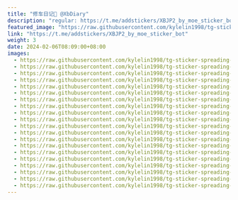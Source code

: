 ```yaml
---
title: "修车日记📒 @XbDiary"
description: "regular: https://t.me/addstickers/XBJP2_by_moe_sticker_bot"
featured_image: "https://raw.githubusercontent.com/kylelin1998/tg-sticker-spreading-worldwide-images/main/img/93ab48a8-d8ce-4d09-a9dd-37ebaa04fac3.jpg"
link: "https://t.me/addstickers/XBJP2_by_moe_sticker_bot"
weight: 3
date: 2024-02-06T08:09:00+08:00
images:
  - https://raw.githubusercontent.com/kylelin1998/tg-sticker-spreading-worldwide-images/main/img/93ab48a8-d8ce-4d09-a9dd-37ebaa04fac3.jpg
  - https://raw.githubusercontent.com/kylelin1998/tg-sticker-spreading-worldwide-images/main/img/51954233-1626-4c53-a049-25cfdd66b692.jpg
  - https://raw.githubusercontent.com/kylelin1998/tg-sticker-spreading-worldwide-images/main/img/c15ab4f4-99c2-41ce-91f1-967028fca1ec.jpg
  - https://raw.githubusercontent.com/kylelin1998/tg-sticker-spreading-worldwide-images/main/img/418802d7-3887-4ee1-81a6-b295aa67ca8b.jpg
  - https://raw.githubusercontent.com/kylelin1998/tg-sticker-spreading-worldwide-images/main/img/713f64f2-cc9c-40c2-9cb5-0bc9a3fa9d1b.jpg
  - https://raw.githubusercontent.com/kylelin1998/tg-sticker-spreading-worldwide-images/main/img/d51a04a3-e648-40be-b6cc-364b09787ce6.jpg
  - https://raw.githubusercontent.com/kylelin1998/tg-sticker-spreading-worldwide-images/main/img/96915cf9-2532-49be-9ba8-2404c00f9b31.jpg
  - https://raw.githubusercontent.com/kylelin1998/tg-sticker-spreading-worldwide-images/main/img/ca67ba33-0638-4ca8-a2de-7d1acf72d03c.jpg
  - https://raw.githubusercontent.com/kylelin1998/tg-sticker-spreading-worldwide-images/main/img/45c4ac12-2e95-411c-8c33-857c63b33500.jpg
  - https://raw.githubusercontent.com/kylelin1998/tg-sticker-spreading-worldwide-images/main/img/ba5de334-ede6-4661-a318-a032a05ede25.jpg
  - https://raw.githubusercontent.com/kylelin1998/tg-sticker-spreading-worldwide-images/main/img/2dd4618f-0cb8-46f0-a9c6-2805e6257913.jpg
  - https://raw.githubusercontent.com/kylelin1998/tg-sticker-spreading-worldwide-images/main/img/e96744ef-e4c7-451c-bd03-79b82f0a2ece.jpg
  - https://raw.githubusercontent.com/kylelin1998/tg-sticker-spreading-worldwide-images/main/img/4f806648-af4e-4e85-98ec-135f49fff58a.jpg
  - https://raw.githubusercontent.com/kylelin1998/tg-sticker-spreading-worldwide-images/main/img/1094a491-9a4d-4b5e-b1ad-18f7144bda4e.jpg
  - https://raw.githubusercontent.com/kylelin1998/tg-sticker-spreading-worldwide-images/main/img/75dd21fd-02f8-4323-af37-1a92e197fffc.jpg
  - https://raw.githubusercontent.com/kylelin1998/tg-sticker-spreading-worldwide-images/main/img/08410537-d6bb-417a-b63c-ed9c7b4fc097.jpg
  - https://raw.githubusercontent.com/kylelin1998/tg-sticker-spreading-worldwide-images/main/img/02d040de-1eb8-4c34-990a-7df0cb1397bf.jpg
  - https://raw.githubusercontent.com/kylelin1998/tg-sticker-spreading-worldwide-images/main/img/49b16b63-9332-445f-92d6-6c1ecdb87392.jpg
  - https://raw.githubusercontent.com/kylelin1998/tg-sticker-spreading-worldwide-images/main/img/70d94031-a9fb-4e71-a79e-21b1af359a29.jpg
  - https://raw.githubusercontent.com/kylelin1998/tg-sticker-spreading-worldwide-images/main/img/6ddf9230-0ff0-4e12-aff7-ceda3da88831.jpg
---
```

